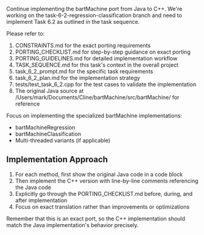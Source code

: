 Continue implementing the bartMachine port from Java to C++. We're working on the task-6-2-regression-classification branch and need to implement Task 6.2 as outlined in the task sequence.

Please refer to:
1. CONSTRAINTS.md for the exact porting requirements
2. PORTING_CHECKLIST.md for step-by-step guidance on exact porting
3. PORTING_GUIDELINES.md for detailed implementation workflow
4. TASK_SEQUENCE.md for this task's context in the overall project
5. task_6_2_prompt.md for the specific task requirements
6. task_6_2_plan.md for the implementation strategy
7. tests/test_task_6_2.cpp for the test cases to validate the implementation
8. The original Java source at /Users/mark/Documents/Cline/bartMachine/src/bartMachine/ for reference

Focus on implementing the specialized bartMachine implementations:
- bartMachineRegression
- bartMachineClassification
- Multi-threaded variants (if applicable)

## Implementation Approach
1. For each method, first show the original Java code in a code block
2. Then implement the C++ version with line-by-line comments referencing the Java code
3. Explicitly go through the PORTING_CHECKLIST.md before, during, and after implementation
4. Focus on exact translation rather than improvements or optimizations

Remember that this is an exact port, so the C++ implementation should match the Java implementation's behavior precisely.
